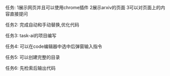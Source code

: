 任务:
1展示网页并且可以使用chrome插件
2展示arxiv的页面
3可以对页面上的内容直接提问

任务2:
完成自动和手动替换,优化代码

任务3:
task-ai的项目编写

任务4:
可以在code编辑器中选中后弹窗输入指令


任务5:
可以创建完整的目录

任务6:
先检索后输出代码